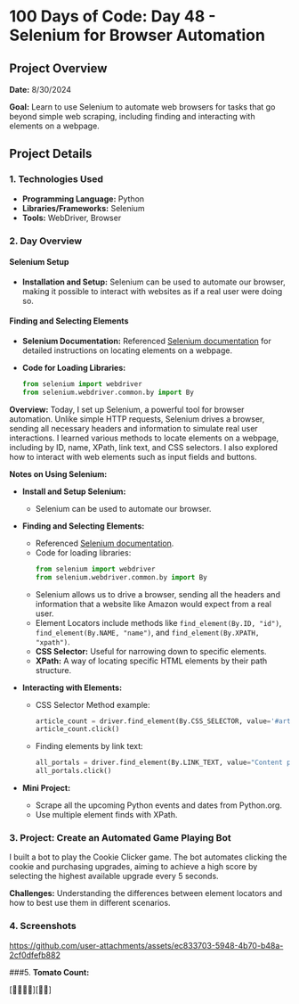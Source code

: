 # 100 Days of Code: Day 48 - Selenium for Browser Automation

## Project Overview
**Date:** 8/30/2024

**Goal:** 
Learn to use Selenium to automate web browsers for tasks that go beyond simple web scraping, including finding and interacting with elements on a webpage.

## Project Details
### 1. Technologies Used
- **Programming Language:** Python
- **Libraries/Frameworks:** Selenium
- **Tools:** WebDriver, Browser

### 2. Day Overview 
#### Selenium Setup
- **Installation and Setup:** Selenium can be used to automate our browser, making it possible to interact with websites as if a real user were doing so.

#### Finding and Selecting Elements
- **Selenium Documentation:** Referenced [Selenium documentation](https://selenium-python.readthedocs.io/) for detailed instructions on locating elements on a webpage.
  
- **Code for Loading Libraries:**
  ```python
  from selenium import webdriver
  from selenium.webdriver.common.by import By


**Overview:** 
Today, I set up Selenium, a powerful tool for browser automation. Unlike simple HTTP requests, Selenium drives a browser, sending all necessary headers and information to simulate real user interactions. I learned various methods to locate elements on a webpage, including by ID, name, XPath, link text, and CSS selectors. I also explored how to interact with web elements such as input fields and buttons.

**Notes on Using Selenium:**
- **Install and Setup Selenium:** 
  - Selenium can be used to automate our browser.
  
- **Finding and Selecting Elements:**
  - Referenced [Selenium documentation](https://selenium-python.readthedocs.io/).
  - Code for loading libraries:
    ```python
    from selenium import webdriver
    from selenium.webdriver.common.by import By
    ```
  - Selenium allows us to drive a browser, sending all the headers and information that a website like Amazon would expect from a real user.
  - Element Locators include methods like `find_element(By.ID, "id")`, `find_element(By.NAME, "name")`, and `find_element(By.XPATH, "xpath")`.
  - **CSS Selector:** Useful for narrowing down to specific elements.
  - **XPath:** A way of locating specific HTML elements by their path structure.

- **Interacting with Elements:**
  - CSS Selector Method example:
    ```python
    article_count = driver.find_element(By.CSS_SELECTOR, value='#articlecount a').text
    article_count.click()
    ```
  - Finding elements by link text:
    ```python
    all_portals = driver.find_element(By.LINK_TEXT, value="Content portals")
    all_portals.click()
    ```

- **Mini Project:** 
  - Scrape all the upcoming Python events and dates from Python.org.
  - Use multiple element finds with XPath.

### 3. **Project: Create an Automated Game Playing Bot** 
I built a bot to play the Cookie Clicker game. The bot automates clicking the cookie and purchasing upgrades, aiming to achieve a high score by selecting the highest available upgrade every 5 seconds.

**Challenges:** Understanding the differences between element locators and how to best use them in different scenarios. 

### 4. **Screenshots**



https://github.com/user-attachments/assets/ec833703-5948-4b70-b48a-2cf0dfefb882



###5. **Tomato Count:** 

[🍅🍅🍅🍅][🍅🍅]
